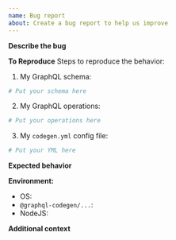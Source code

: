 ```yaml
---
name: Bug report
about: Create a bug report to help us improve
---
```


**Describe the bug**
<!-- A clear and concise description of what the bug is. --> 

**To Reproduce**
Steps to reproduce the behavior:

<!--
#############
#############
You can also use this template to create a live sandbox of the issue: 
https://codesandbox.io/s/graphql-codegen-issue-template-2njb1 
#############
#############
-->

1. My GraphQL schema:

```graphql
# Put your schema here
```

2. My GraphQL operations:

```graphql
# Put your operations here
```

3. My `codegen.yml` config file:

```yml
# Put your YML here
```

**Expected behavior**
<!-- A clear and concise description of what you expected to happen. -->

**Environment:**

- OS: 
- `@graphql-codegen/...`: 
- NodeJS: 

**Additional context**
<!-- Add any other context about the problem here. -->
